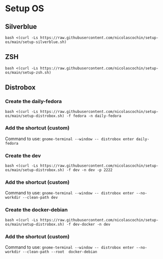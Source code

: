# Setup OS

## Silverblue
```
bash <(curl -Ls https://raw.githubusercontent.com/nicolascochin/setup-os/main/setup-silverblue.sh)
```
## ZSH
```
bash <(curl -Ls https://raw.githubusercontent.com/nicolascochin/setup-os/main/setup-zsh.sh)
```
## Distrobox
### Create the daily-fedora
```
bash <(curl -Ls https://raw.githubusercontent.com/nicolascochin/setup-os/main/setup-distrobox.sh) -f fedora -n daily-fedora
```
### Add the shortcut (custom)
Command to use: `gnome-terminal --window -- distrobox enter daily-fedora`

### Create the dev
```
bash <(curl -Ls https://raw.githubusercontent.com/nicolascochin/setup-os/main/setup-distrobox.sh) -f dev -n dev -p 2222
```
### Add the shortcut (custom)
Command to use: `gnome-terminal --window -- distrobox enter --no-workdir --clean-path dev`

### Create the docker-debian
```
bash <(curl -Ls https://raw.githubusercontent.com/nicolascochin/setup-os/main/setup-distrobox.sh) -f dev-docker -n dev 
```
### Add the shortcut (custom)
Command to use: `gnome-terminal --window -- distrobox enter --no-workdir --clean-path --root  docker-debian`



